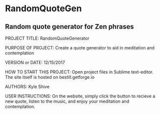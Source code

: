 # RandomQuoteGen
Random quote generator for Zen phrases
------------------------------------------------------------------------

PROJECT TITLE: RandomQuoteGenerator

PURPOSE OF PROJECT: Create a quote generator to aid in meditation and contemplation

VERSION or DATE: 12/15/2017

HOW TO START THIS PROJECT: Open project files in Sublime text-editor. The site itself 
is hosted on bestill.getforge.io

AUTHORS: Kyle Shive

USER INSTRUCTIONS: 
On the website, simply click the button to recieve a new quote, listen to the music, and 
enjoy your meditation and contemplation. 
